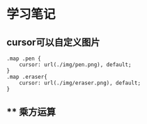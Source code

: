 # 学习笔记

## cursor可以自定义图片
```
.map .pen {
    cursor: url(./img/pen.png), default;
}
.map .eraser{
    cursor: url(./img/eraser.png), default;
}
```
## ** 乘方运算

